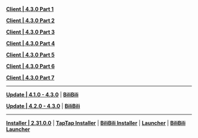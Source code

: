 **[Client | 4.3.0  Part 1](https://autopatchcn.yuanshen.com/client_app/download/pc_zip/20231208190455_Hej85Uh2vkx38Tia/YuanShen_4.3.0.zip.001)**

**[Client | 4.3.0  Part 2](https://autopatchcn.yuanshen.com/client_app/download/pc_zip/20231208190455_Hej85Uh2vkx38Tia/YuanShen_4.3.0.zip.002)**

**[Client | 4.3.0  Part 3](https://autopatchcn.yuanshen.com/client_app/download/pc_zip/20231208190455_Hej85Uh2vkx38Tia/YuanShen_4.3.0.zip.003)**

**[Client | 4.3.0  Part 4](https://autopatchcn.yuanshen.com/client_app/download/pc_zip/20231208190455_Hej85Uh2vkx38Tia/YuanShen_4.3.0.zip.004)**

**[Client | 4.3.0  Part 5](https://autopatchcn.yuanshen.com/client_app/download/pc_zip/20231208190455_Hej85Uh2vkx38Tia/YuanShen_4.3.0.zip.005)**

**[Client | 4.3.0  Part 6](https://autopatchcn.yuanshen.com/client_app/download/pc_zip/20231208190455_Hej85Uh2vkx38Tia/YuanShen_4.3.0.zip.006)**

**[Client | 4.3.0  Part 7](https://autopatchcn.yuanshen.com/client_app/download/pc_zip/20231208190455_Hej85Uh2vkx38Tia/YuanShen_4.3.0.zip.007)**

---

**[Update | 4.1.0 - 4.3.0](https://autopatchcn.yuanshen.com/client_app/update/hk4e_cn/18/game_4.1.0_4.3.0_hdiff_2to5rWJaDwFlZkc4.zip)** | **[BiliBili](https://autopatchcn.yuanshen.com/client_app/update/hk4e_cn/17/game_4.1.0_4.3.0_hdiff_3KEgIxcHiLe9mXRk.zip)**

**[Update | 4.2.0 - 4.3.0](https://autopatchcn.yuanshen.com/client_app/update/hk4e_cn/18/game_4.2.0_4.3.0_hdiff_n2wPe6rv14om3DMT.zip)** | **[BiliBili](https://autopatchcn.yuanshen.com/client_app/update/hk4e_cn/17/game_4.2.0_4.3.0_hdiff_exhT8w2RvkXHKDnt.zip)**

---

**[Installer | 2.31.0.0](https://autopatchcn.yuanshen.com/client_app/download/launcher/20231207150813_qqGLxfzLrIwsfTxi/mihoyo/yuanshen_setup_20231129204202.exe)** | **[TapTap Installer](https://autopatchcn.yuanshen.com/client_app/download/launcher/20231207150813_qqGLxfzLrIwsfTxi/taptap/yuanshen_setup_20231129204318.exe)** | **[BiliBili Installer](https://pkg.biligame.com/games/yuanshen_setup_20231129191311/405954/yuanshen_setup_20231129191311.exe)** | **[Launcher](https://autopatchcn.yuanshen.com/client_app/update/hk4e_cn/18/update_20231129184241_6d829a84Ehl91atp.zip)** | **[BiliBili Launcher](https://autopatchcn.yuanshen.com/client_app/update/hk4e_cn/17/update_20231129184247_6d829a84rJ8y3nXe.zip)**
